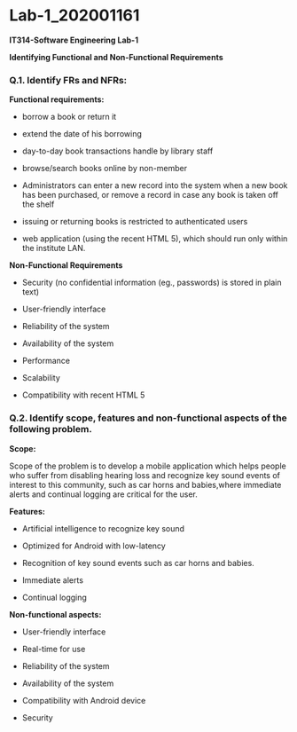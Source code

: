 # Lab-1_202001161

**IT314-Software Engineering Lab-1**

**Identifying Functional and Non-Functional Requirements**

### **Q.1. Identify FRs and NFRs:**

**Functional requirements:**

* borrow a book or return it

* extend the date of his borrowing

* day-to-day book transactions handle by library staff

* browse/search books online by non-member

* Administrators  can enter a new record into the system when a new book has been purchased, or remove a record in case any book is taken off the shelf

* issuing or returning books is restricted to authenticated users

* web application (using the recent HTML 5), which should run only within the institute LAN.


**Non-Functional Requirements**

* Security (no confidential information (eg., passwords) is stored in plain text)

* User-friendly interface

* Reliability of the system

* Availability of the system

* Performance

* Scalability

* Compatibility with recent HTML 5



### **Q.2. Identify scope, features and non-functional aspects of the following problem.**

**Scope:**

Scope of the problem is to develop a mobile application which helps people who suffer from disabling hearing loss and recognize key sound events of interest to this community, such as car horns and babies,where immediate alerts and continual logging are critical for the user.

**Features:**

* Artificial intelligence to recognize key sound

* Optimized for Android with low-latency

* Recognition of  key sound events such as car horns and babies.

* Immediate alerts

* Continual logging


**Non-functional aspects:**

* User-friendly interface

* Real-time for use

* Reliability of the system

* Availability of the system

* Compatibility with Android device

* Security




